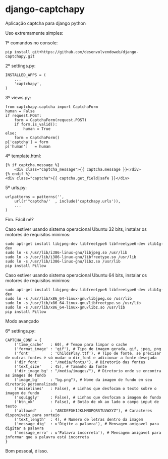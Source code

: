 django-captchapy
================

Aplicação captcha para django python

Uso extremamente simples:

1º comandos no console:

    pip install git+https://github.com/desenvolvendoweb/django-captchapy.git

2º settings.py:

    INSTALLED_APPS = (
    	...
    	'captchapy',
    )

3º views.py:

    from captchapy.captcha import CaptchaForm
    human = False
    if request.POST:
        form = CaptchaForm(request.POST)
        if form.is_valid():
            human = True
    else:
        form = CaptchaForm()
    p['captcha'] = form
    p['human']   = human

4º template.html:

    {% if captcha.message %}
    	<div class="captcha_message">{{ captcha.message }}</div>
    {% endif %}
    <div class="captcha">{{ captcha.get_field|safe }}</div>

5º urls.py:

    urlpatterns = patterns('',
        url(r'^captcha/'  , include('captchapy.urls')),
        ...
    )

Fim. Fácil né?

Caso estiver usando sistema operacional Ubuntu 32 bits, instalar os motores de requisitos minimos:

    sudo apt-get install libjpeg-dev libfreetype6 libfreetype6-dev zlib1g-dev
    sudo ln -s /usr/lib/i386-linux-gnu/libjpeg.so /usr/lib
    sudo ln -s /usr/lib/i386-linux-gnu/libfreetype.so /usr/lib
    sudo ln -s /usr/lib/i386-linux-gnu/libz.so /usr/lib
    pip install Pillow

Caso estiver usando sistema operacional Ubuntu 64 bits, instalar os motores de requisitos minimos:

    sudo apt-get install libjpeg-dev libfreetype6 libfreetype6-dev zlib1g-dev
    sudo ln -s /usr/lib/x86_64-linux-gnu/libjpeg.so /usr/lib
    sudo ln -s /usr/lib/x86_64-linux-gnu/libfreetype.so /usr/lib
    sudo ln -s /usr/lib/x86_64-linux-gnu/libz.so /usr/lib
    pip install Pillow

Modo avançado

6º settings.py:

    CAPTCHA_CONF = {
    	('time_cache'   : 60), # Tempo para limpar o cache
        ('format_image' : 'gif'), # Tipo de imagem gerada, gif, jpeg, png
        ('font'         : 'ChildsPlay.ttf'), # Tipo de fonte, se precisar de outras fontes é só mudar o dir_font e adicionar a fonte desejada
        ('dir_font'     : "/media/fonts/"), # Diretorio das fontes
        ('text_size'    : 45), # Tamanho da fonte
        ('dir_image_bg' : "/media/images/"), # Diretorio onde se encontra as images de fundo
        ('image_bg'     : "bg.png"), # Nome da imagem de fundo em seu diretorio personalizado
        ('noiselines'   : False), # Linhas que desfocam o texto sobre o imagem de fundo
        ('squiggly'     : False), # Linhas que desfocam a imagem de fundo
        ('btn_ok'       : False), # Botão de ok ao lado o campo input de texto
        ('allowed'      : "ABCDEFGHIJKLMNOPQRSTUVWXYZ"), # Caracteres disponiveis para sorteio
        ('text_length'  : 4), # Numero de letras dentro da imagem
        ('message_dig'  : u'Digite a palavra'), # Mensagem amigavel para digitar a palavra
        ('message_erro' : u'Palavra íncorreta'), # Mensagem amigavel para informar que a palavra está incorreta
    }

Bom pessoal, é isso.

